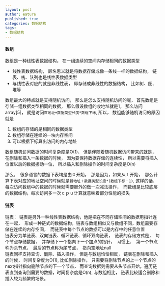 ```yaml
---
layout: post
author: eature
published: true
categories: 数据结构
tags:
- 数据结构
---
```


#### 数组
数组是一种线性表数据结构， 在一组连续的空间内存储相同的数据类型  
* 线性表数据结构， 顾名思义就是将数据存储成像一条线一样的数据结构， 链表、栈、队列也是线性表数据类型  
* 与线性表对应的就是非线性表， 即存储成非线性的数据结构， 比如树、图、堆等

数组最大的特点就是支持随机访问， 那么是怎么支持随机访问的呢， 首先数组是存储一组数据类型相同的数据， 那么假设数组的收地址就是1， 那么访问array[5]， 就是访问`首地址+数据类型长度*数组下标`, 所以， 数组能够随机访问的原因就是  
1. 数组的存储的是相同的数据类型
2. 数组存储在连续的一块内存空间
3. 可以根据下标算出访问的内存地址 

数组随机访问数据的时间复杂度是O(1)， 但是伴随着随机数据访问带来的就是， 在删除和插入一条数据的时候， 因为要保持数据存储的连续性， 所以需要将插入位置以后的数据挪动一位， 所以插入和删除操作的时间复杂度是O(n)

那么，　很多语言的数据下表均是由０开始，　那是因为，如果从１开始，　那么计算下表对应的地址空间的时候就是`首地址＋数据类型长度*(数组下标－1)`, 这样的话，　每次访问数组中的数据的时候就需要额外的做一次减法操作，　而数组是比较底层的数据结构，每次访问多一次ｃｐｕ计算就意味着部分性能的损失
  
#### 链表
链表：
链表是另外一种线性表数据结构，他是把在不同存储空间的数据用指针连在一起，　形成一种链式的数据结构，链表与数组相似又与数组不同，数组需要存储在连续的内存空间，　而链表中每个节点的数据可以是内存中的任意位置  
链表分为单链表、双向链表、循环链表、循环双向链表，　链表的存储方式是，　每个节点存储数据，　并存储下一个指向下一个加点的指针，　习惯上，　第一个节点称为头节点，　最后的节点称为尾节点，　指向空地址null  
链表同样支持查询、删除、插入操作， 但是与数组恰恰相反， 链表在删除和插入的时候， 时间复杂度为O(1), 比如删除操作， 只需要将删除节点的上一个节点的next指针指向删除节点的下一个节点， 而查询数据则需要从头节点开始，遍历链表直到查询到需要的数据，时间复杂度是O(n), 与数组相比， 链表比较适合删除和插入较为频繁的场景。
